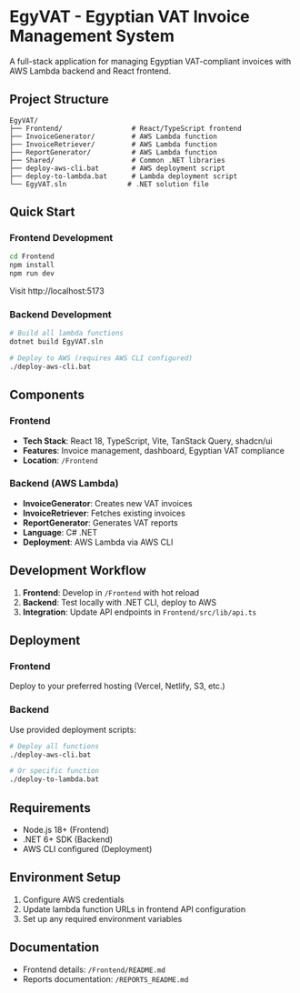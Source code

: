 # EgyVAT - Egyptian VAT Invoice Management System

A full-stack application for managing Egyptian VAT-compliant invoices with AWS Lambda backend and React frontend.

## Project Structure

```
EgyVAT/
├── Frontend/                 # React/TypeScript frontend
├── InvoiceGenerator/         # AWS Lambda function
├── InvoiceRetriever/         # AWS Lambda function  
├── ReportGenerator/          # AWS Lambda function
├── Shared/                   # Common .NET libraries
├── deploy-aws-cli.bat        # AWS deployment script
├── deploy-to-lambda.bat      # Lambda deployment script
└── EgyVAT.sln               # .NET solution file
```

## Quick Start

### Frontend Development
```bash
cd Frontend
npm install
npm run dev
```
Visit http://localhost:5173

### Backend Development
```bash
# Build all lambda functions
dotnet build EgyVAT.sln

# Deploy to AWS (requires AWS CLI configured)
./deploy-aws-cli.bat
```

## Components

### Frontend
- **Tech Stack**: React 18, TypeScript, Vite, TanStack Query, shadcn/ui
- **Features**: Invoice management, dashboard, Egyptian VAT compliance
- **Location**: `/Frontend`

### Backend (AWS Lambda)
- **InvoiceGenerator**: Creates new VAT invoices
- **InvoiceRetriever**: Fetches existing invoices  
- **ReportGenerator**: Generates VAT reports
- **Language**: C# .NET
- **Deployment**: AWS Lambda via AWS CLI

## Development Workflow

1. **Frontend**: Develop in `/Frontend` with hot reload
2. **Backend**: Test locally with .NET CLI, deploy to AWS
3. **Integration**: Update API endpoints in `Frontend/src/lib/api.ts`

## Deployment

### Frontend
Deploy to your preferred hosting (Vercel, Netlify, S3, etc.)

### Backend  
Use provided deployment scripts:
```bash
# Deploy all functions
./deploy-aws-cli.bat

# Or specific function
./deploy-to-lambda.bat
```

## Requirements

- Node.js 18+ (Frontend)
- .NET 6+ SDK (Backend)
- AWS CLI configured (Deployment)

## Environment Setup

1. Configure AWS credentials
2. Update lambda function URLs in frontend API configuration
3. Set up any required environment variables

## Documentation

- Frontend details: `/Frontend/README.md`
- Reports documentation: `/REPORTS_README.md`
